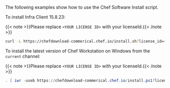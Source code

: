 The following examples show how to use the Chef Software Install script.

To install Infra Client 15.8.23:

{{< note >}}Please replace `<YOUR LICENSE ID>` with your licenseId.{{< /note >}}

```bash
curl -L https://chefdownload-commerical.chef.io/install.sh?license_id=<YOUR LICENSE ID> | sudo bash -s -- -v 15.8.23
```

To install the latest version of Chef Workstation on Windows
from the `current` channel:

{{< note >}}Please replace `<YOUR LICENSE ID>` with your licenseId.{{< /note >}}

```powershell
. { iwr -useb https://chefdownload-commerical.chef.io/install.ps1?license_id=<YOUR LICENSE ID> } | iex; install -channel current -project chef-workstation
```
